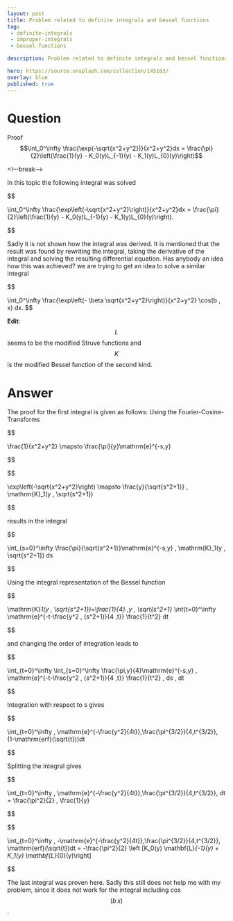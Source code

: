 ```yaml
---
layout: post
title: Problem related to definite integrals and bessel functions
tag:
 - definite-integrals
 - improper-integrals
 - bessel-functions

description: Problem related to definite integrals and bessel functions

hero: https://source.unsplash.com/collection/145103/
overlay: blue 
published: true
---
```


# Question 

Proof $$\int_0^\infty \frac{\exp(-\sqrt{x^2+y^2})}{x^2+y^2}dx = \frac{\pi}{2}\left(\frac{1}{y} - K_0(y)L_{-1}(y) - K_1(y)L_{0}(y)\right)$$

<!–-break-–>


In this topic the following integral was solved 


$$

\int_0^\infty \frac{\exp\left(-\sqrt{x^2+y^2}\right)}{x^2+y^2}dx = \frac{\pi}{2}\left(\frac{1}{y} - K_0(y)L_{-1}(y) - 
    K_1(y)L_{0}(y)\right).

$$


Sadly it is not shown how the integral was derived. It is mentioned that the result was found by rewriting the integral, taking the derivative of the integral and solving the resulting differential equation.
Has anybody an idea how this was achieved?
we are  trying to get an idea to solve a similar integral


$$

\int_0^\infty \frac{\exp\left(- \beta \sqrt{x^2+y^2}\right)}{x^2+y^2} \cos(b \, x) dx.
$$


**Edit**: $$L$$ seems to be the modified Struve functions and $$K$$ is the modified Bessel function of the second kind.

# Answer 


The proof for the first integral is given as follows:
Using the Fourier-Cosine-Transforms


$$

\frac{1}{x^2+y^2} \mapsto \frac{\pi}{y}\mathrm{e}^{-s\,y}

$$




$$

\exp\left(-\sqrt{x^2+y^2}\right) \mapsto \frac{y}{\sqrt{s^2+1}} \, \mathrm{K}_1(y \, \sqrt{s^2+1})

$$


results in the integral


$$

\int_{s=0}^\infty \frac{\pi}{\sqrt{s^2+1}}\mathrm{e}^{-s\,y} \, \mathrm{K}_1(y \, \sqrt{s^2+1}) ds

$$


Using the integral representation of the Bessel function


$$

\mathrm{K}_1(y \, \sqrt{s^2+1})=\frac{1}{4} \,y \, \sqrt{s^2+1} \int_{t=0}^\infty \mathrm{e}^{-t-\frac{y^2 \, (s^2+1)}{4 \,t}} \frac{1}{t^2} dt

$$


and changing the order of integration leads to


$$

\int_{t=0}^\infty \int_{s=0}^\infty \frac{\pi\,y}{4}\mathrm{e}^{-s\,y} \, \mathrm{e}^{-t-\frac{y^2 \, (s^2+1)}{4 \,t}} \frac{1}{t^2} \, ds \, dt

$$


Integration with respect to s gives


$$

\int_{t=0}^\infty \, \mathrm{e}^{-\frac{y^2}{4t}}\,\frac{\pi^{3/2}}{4\,t^{3/2}}\, (1-\mathrm{erf}(\sqrt{t}))dt

$$


Splitting the integral gives


$$

\int_{t=0}^\infty \, \mathrm{e}^{-\frac{y^2}{4t}}\,\frac{\pi^{3/2}}{4\,t^{3/2}}\, dt = \frac{\pi^2}{2} \, \frac{1}{y}

$$




$$

\int_{t=0}^\infty \, -\mathrm{e}^{-\frac{y^2}{4t}}\,\frac{\pi^{3/2}}{4\,t^{3/2}}\, \mathrm{erf}(\sqrt{t})dt = -\frac{\pi^2}{2} \left [K_0(y) \mathbf{L}_{-1}(y) + K_1(y) \mathbf{L}_{0}(y)\right]

$$


The last integral was proven here.
Sadly this still does not help me with my problem, since it does not work for the integral including cos$$(b\,x)$$.

